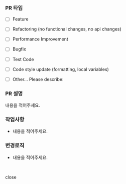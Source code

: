 <!-- 
체크하려면 괄호 안에 "x"를 입력하세요. 
각 규칙은 Convention 문서에 있습니다.
PR 제목에 쓰는 prefix는 다음과 같습니다.

✨ Feat : 새로운 기능
🔨️ Refactor : 코드 리팩토링
🐎 Perf : 성능을 향상
🐛 Fix : 버그를 고칠 때
🧪 Test : 테스트 코드
🚜 Rename : 파일 이름 변경 혹은 구조를 변경
🚀 Release : 배포 / 개발 작업과 관련된 모든 것
🔥 Remove : 코드 또는 파일 제거
📚 Docs : 문서
📝 Chore : 사소한 코드 또는 언어를 변경 기타 변경사항 (빌드 스크립트 수정, 패키지 매니징 설정 등)

-->

### PR 타입
<!-- 어떤 유형의 PR인지 체크해주세요. -->

<!-- 체크하려면 괄호 안에 "x"를 입력하세요. -->
- [ ] Feature
- [ ] Refactoring (no functional changes, no api changes)
- [ ] Performance Improvement
- [ ] Bugfix
- [ ] Test Code
- [ ] Code style update (formatting, local variables)
- [ ] Other... Please describe:



### PR 설명
내용을 적어주세요.


### 작업사항
- 내용을 적어주세요.


### 변경로직
- 내용을 적어주세요.

<br/>

close